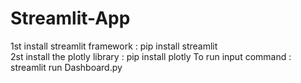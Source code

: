 # Streamlit-App

1st install streamlit framework : pip install streamlit  
2st install the plotly library : pip install plotly
To run input command : streamlit run Dashboard.py
